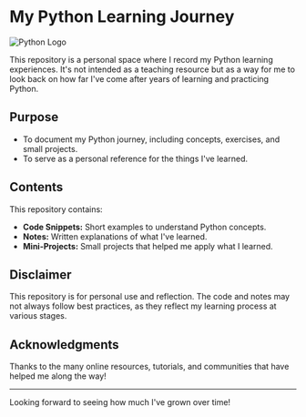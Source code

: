 # My Python Learning Journey

![Python Logo](https://www.python.org/static/community_logos/python-logo-master-v3-TM.png)

This repository is a personal space where I record my Python learning experiences. It's not intended as a teaching resource but as a way for me to look back on how far I've come after years of learning and practicing Python.

## Purpose

- To document my Python journey, including concepts, exercises, and small projects.
- To serve as a personal reference for the things I've learned.

## Contents

This repository contains:

- **Code Snippets:** Short examples to understand Python concepts.
- **Notes:** Written explanations of what I've learned.
- **Mini-Projects:** Small projects that helped me apply what I learned.

## Disclaimer

This repository is for personal use and reflection. The code and notes may not always follow best practices, as they reflect my learning process at various stages.

## Acknowledgments

Thanks to the many online resources, tutorials, and communities that have helped me along the way!

---

Looking forward to seeing how much I've grown over time!
